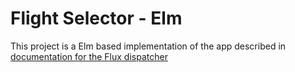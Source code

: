 # Flight Selector - Elm

This project is a Elm based implementation of the app described in
[documentation for the Flux dispatcher](https://facebook.github.io/flux/docs/dispatcher.html)
